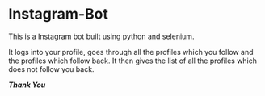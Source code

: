# Instagram-Bot

This is a Instagram bot built using python and selenium.

It logs into your profile, goes through all the profiles which you follow and the profiles which follow back. It then gives the list of all the profiles which does not follow you back.

*****Thank You*****

